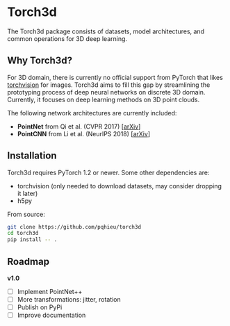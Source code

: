 Torch3d
=======

The Torch3d package consists of datasets, model architectures, and common
operations for 3D deep learning.

Why Torch3d?
------------

For 3D domain, there is currently no official support from PyTorch that likes
[torchvision](https://github.com/pytorch/vision) for images. Torch3d aims to
fill this gap by streamlining the prototyping process of deep neural networks
on discrete 3D domain. Currently, it focuses on deep learning methods on 3D
point clouds.

The following network architectures are currently included:

- **PointNet** from Qi et al. (CVPR 2017) [[arXiv](https://arxiv.org/abs/1612.00593)]
- **PointCNN** from Li et al. (NeurIPS 2018) [[arXiv](https://arxiv.org/abs/1801.07791)]

Installation
------------

Torch3d requires PyTorch 1.2 or newer. Some other dependencies are:
- torchvision (only needed to download datasets, may consider dropping it later)
- h5py

From source:

```bash
git clone https://github.com/pqhieu/torch3d
cd torch3d
pip install -- .
```

Roadmap
-------

**v1.0**
- [ ] Implement PointNet++
- [ ] More transformations: jitter, rotation
- [ ] Publish on PyPi
- [ ] Improve documentation
